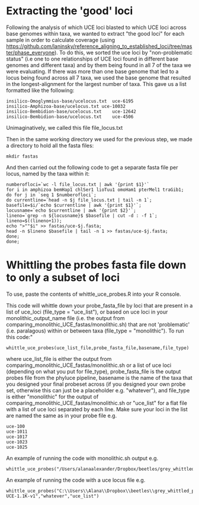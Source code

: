 # Extracting the 'good' loci
Following the analysis of which UCE loci blasted to which UCE loci across base genomes within taxa, we wanted to extract "the good loci" for each sample in order to calculate coverage (using https://github.com/laninsky/reference_aligning_to_established_loci/tree/master/phase_everyone). To do this, we sorted the uce loci by "non-problematic status" (i.e one to one relationships of UCE loci found in different base genomes and different taxa) and by them being found in all 7 of the taxa we were evaluating. If there was more than one base genome that led to a locus being found across all 7 taxa, we used the base genome that resulted in the longest-alignment for the largest number of taxa. This gave us a list formatted like the following:
```
insilico-Omoglymmius-base/ucelocus.txt	uce-6195
insilico-Amphizoa-base/ucelocus.txt	uce-10032
insilico-Bembidion-base/ucelocus.txt	uce-12642
insilico-Bembidion-base/ucelocus.txt	uce-4506
```
Unimaginatively, we called this file file_locus.txt

Then in the same working directory we used for the previous step, we made a directory to hold all the fasta files:
```
mkdir fastas
```
And then carried out the following code to get a separate fasta file per locus, named by the taxa within it:
```
numberofloci=`wc -l file_locus.txt | awk '{print $1}'`
for i in amphizoa bemHap1 chlSer1 lioTuu1 omoHam1 pterMel1 traGib1;
do for j in `seq 1 $numberofloci`;
do currentline=`head -n $j file_locus.txt | tail -n 1`;
basefile=$i/`echo $currentline | awk '{print $1}'`;
locusname=`echo $currentline | awk '{print $2}'`;
lineno=`grep -n ${locusname}$ $basefile | cut -d : -f 1`;
lineno=$((lineno+1));
echo ">""$i" >> fastas/uce-$j.fasta;
head -n $lineno $basefile | tail -n 1 >> fastas/uce-$j.fasta;
done;
done;
```

# Whittling the probes fasta file down to only a subset of loci
To use, paste the contents of whittle_uce_probes.R into your R console.

This code will whittle down your probe_fasta_file by loci that are present in a list of uce_loci (file_type = "uce_list"), or based on uce loci in your monolithic_output_name file (i.e. the output from comparing_monolithic_UCE_fastas/monolithic.sh) that are not 'problematic' (i.e. paralagous) within or between taxa (file_type = "monolithic"). To run this code:"
```
whittle_uce_probes(uce_list_file,probe_fasta_file,basename,file_type)
```
where uce_list_file is either the output from comparing_monolithic_UCE_fastas/monolithic.sh or a list of uce loci (depending on what you put for file_type), probe_fasta_file is the output probes file from the phyluce pipeline, basename is the name of the taxa that you designed your final probeset across (if you designed your own probe set, otherwise this can just be a placeholder e.g. "whatever"), and file_type is either "monolithic" for the output of comparing_monolithic_UCE_fastas/monolithic.sh or "uce_list" for a flat file with a list of uce loci separated by each line. Make sure your loci in the list are named the same as in your probe file e.g.
```
uce-100
uce-1011
uce-1017
uce-1023
uce-1025

```
An example of running the code with monolithic.sh output e.g.
```
whittle_uce_probes("/Users/alanaalexander/Dropbox/beetles/grey_whittled_probes/output_matrix_99.txt","/Users/alanaalexander/Dropbox/beetles/grey_whittled_probes/Adephaga_11Kv1.fasta","Pterostichus.1","monolithic")
```

An example of running the code with a uce locus file e.g.
```
whittle_uce_probes("C:\\Users\\Alana\\Dropbox\\beetles\\grey_whittled_probes\\uce_loci_from_baca_2017.txt","C:\\Users\\Alana\\Dropbox\\beetles\\grey_whittled_probes\\Coleoptera-UCE-1.1K-v1","whatever","uce_list")
```
